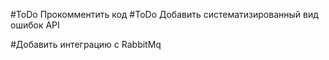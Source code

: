 #ToDo Прокомментить код
#ToDo Добавить систематизированный вид ошибок API

#Добавить интеграцию с RabbitMq
